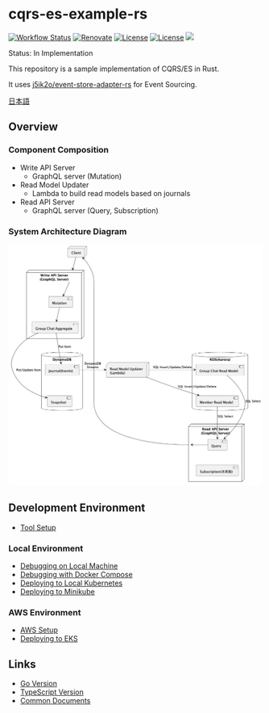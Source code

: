 # cqrs-es-example-rs

[![Workflow Status](https://github.com/j5ik2o/cqrs-es-example-rs/workflows/ci/badge.svg)](https://github.com/j5ik2o/cqrs-es-example-rs/actions?query=workflow%3A%22ci%22)
[![Renovate](https://img.shields.io/badge/renovate-enabled-brightgreen.svg)](https://renovatebot.com)
[![License](https://img.shields.io/badge/License-Apache%202.0-blue.svg)](https://opensource.org/licenses/Apache-2.0)
[![License](https://img.shields.io/badge/License-MIT-blue.svg)](https://opensource.org/licenses/MIT)
[![](https://tokei.rs/b1/github/j5ik2o/cqrs-es-example-rs)](https://github.com/XAMPPRocky/tokei)

Status: In Implementation

This repository is a sample implementation of CQRS/ES in Rust.

It uses [j5ik2o/event-store-adapter-rs](https://github.com/j5ik2o/event-store-adapter-rs) for Event Sourcing.

[日本語](./README.ja.md)

## Overview

### Component Composition

- Write API Server
    - GraphQL server (Mutation)
- Read Model Updater
    - Lambda to build read models based on journals
- Read API Server
    - GraphQL server (Query, Subscription)

### System Architecture Diagram

![](docs/images/system-layout.png)

## Development Environment

- [Tool Setup](docs/TOOLS_INSTALLATION.md)

### Local Environment

- [Debugging on Local Machine](docs/DEBUG_ON_LOCAL_MACHINE.md)
- [Debugging with Docker Compose](docs/DEBUG_ON_DOCKER_COMPOSE.md)
- [Deploying to Local Kubernetes](docs/DEPLOY_TO_LOCAL_K8S.md)
- [Deploying to Minikube](docs/DEPLOY_TO_MINIKUBE.md)

### AWS Environment

- [AWS Setup](docs/AWS_SETUP.md)
- [Deploying to EKS](docs/DEPLOY_TO_EKS.md)


## Links

- [Go Version](https://github.com/j5ik2o/cqrs-es-example-go)
- [TypeScript Version](https://github.com/j5ik2o/cqrs-es-example-js)
- [Common Documents](https://github.com/j5ik2o/cqrs-es-example-docs)
